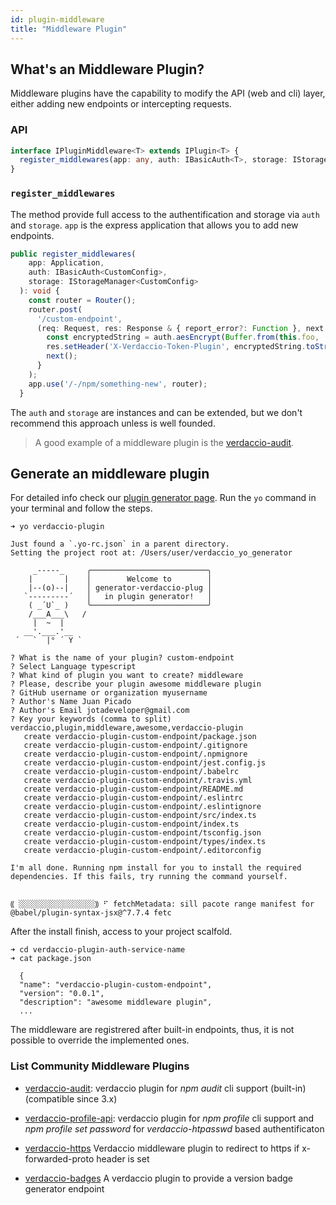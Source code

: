 ```yaml
---
id: plugin-middleware
title: "Middleware Plugin"
---
```


## What's an Middleware Plugin?

Middleware plugins have the capability to modify the API (web and cli) layer, either adding new endpoints or intercepting requests.

### API

```typescript
interface IPluginMiddleware<T> extends IPlugin<T> {
  register_middlewares(app: any, auth: IBasicAuth<T>, storage: IStorageManager<T>): void;
}
```

### `register_middlewares`

The method provide full access to the authentification and storage via `auth` and `storage`. `app` is the express application that allows you to add new endpoints.

```typescript
public register_middlewares(
    app: Application,
    auth: IBasicAuth<CustomConfig>,
    storage: IStorageManager<CustomConfig>
  ): void {
    const router = Router();
    router.post(
      '/custom-endpoint',
      (req: Request, res: Response & { report_error?: Function }, next: NextFunction): void => {
        const encryptedString = auth.aesEncrypt(Buffer.from(this.foo, 'utf8'));
        res.setHeader('X-Verdaccio-Token-Plugin', encryptedString.toString());
        next();
      }
    );
    app.use('/-/npm/something-new', router);
  }
```

The `auth` and `storage` are instances and can be extended, but we don't recommend this approach unless is well founded.


> A good example of a middleware plugin is the [verdaccio-audit](https://github.com/verdaccio/monorepo/tree/master/plugins/audit).

## Generate an middleware plugin

For detailed info check our [plugin generator page](plugin-generator). Run the `yo` command in your terminal and follow the steps.

```
➜ yo verdaccio-plugin

Just found a `.yo-rc.json` in a parent directory.
Setting the project root at: /Users/user/verdaccio_yo_generator

     _-----_     ╭──────────────────────────╮
    |       |    │        Welcome to        │
    |--(o)--|    │ generator-verdaccio-plug │
   `---------´   │   in plugin generator!   │
    ( _´U`_ )    ╰──────────────────────────╯
    /___A___\   /
     |  ~  |
   __'.___.'__
 ´   `  |° ´ Y `

? What is the name of your plugin? custom-endpoint
? Select Language typescript
? What kind of plugin you want to create? middleware
? Please, describe your plugin awesome middleware plugin
? GitHub username or organization myusername
? Author's Name Juan Picado
? Author's Email jotadeveloper@gmail.com
? Key your keywords (comma to split) verdaccio,plugin,middleware,awesome,verdaccio-plugin
   create verdaccio-plugin-custom-endpoint/package.json
   create verdaccio-plugin-custom-endpoint/.gitignore
   create verdaccio-plugin-custom-endpoint/.npmignore
   create verdaccio-plugin-custom-endpoint/jest.config.js
   create verdaccio-plugin-custom-endpoint/.babelrc
   create verdaccio-plugin-custom-endpoint/.travis.yml
   create verdaccio-plugin-custom-endpoint/README.md
   create verdaccio-plugin-custom-endpoint/.eslintrc
   create verdaccio-plugin-custom-endpoint/.eslintignore
   create verdaccio-plugin-custom-endpoint/src/index.ts
   create verdaccio-plugin-custom-endpoint/index.ts
   create verdaccio-plugin-custom-endpoint/tsconfig.json
   create verdaccio-plugin-custom-endpoint/types/index.ts
   create verdaccio-plugin-custom-endpoint/.editorconfig

I'm all done. Running npm install for you to install the required dependencies. If this fails, try running the command yourself.


⸨ ░░░░░░░░░░░░░░░░░⸩ ⠋ fetchMetadata: sill pacote range manifest for @babel/plugin-syntax-jsx@^7.7.4 fetc
```

After the install finish, access to your project scalfold.

```
➜ cd verdaccio-plugin-auth-service-name
➜ cat package.json

  {
  "name": "verdaccio-plugin-custom-endpoint",
  "version": "0.0.1",
  "description": "awesome middleware plugin",
  ...
```

The middleware are registrered after built-in endpoints, thus, it is not possible to override the implemented ones.

### List Community Middleware Plugins

* [verdaccio-audit](https://github.com/verdaccio/verdaccio-audit): verdaccio plugin for *npm audit* cli support (built-in) (compatible since 3.x)

* [verdaccio-profile-api](https://github.com/ahoracek/verdaccio-profile-api): verdaccio plugin for *npm profile* cli support and *npm profile set password* for *verdaccio-htpasswd* based authentificaton

* [verdaccio-https](https://github.com/honzahommer/verdaccio-https) Verdaccio middleware plugin to redirect to https if x-forwarded-proto header is set
* [verdaccio-badges](https://github.com/tavvy/verdaccio-badges) A verdaccio plugin to provide a version badge generator endpoint
